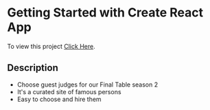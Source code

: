 # Getting Started with Create React App

To view this project [Click Here](https://wizardly-goldstine-5dc1a3.netlify.app/).

## Description
* Choose guest judges for our Final Table season 2
* It's a curated site of famous persons
* Easy to choose and hire them

